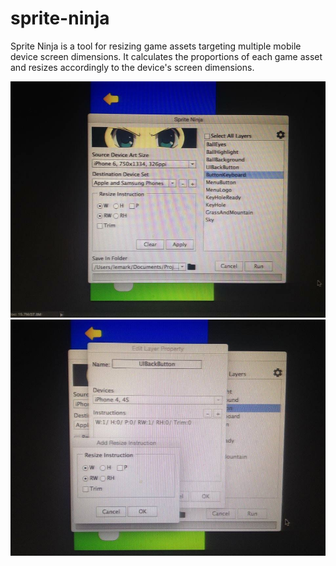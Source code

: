# sprite-ninja
Sprite Ninja is a tool for resizing game assets targeting multiple mobile device screen dimensions. It calculates the proportions of each game asset and resizes accordingly to the device's screen dimensions.

<img src="https://github.com/markcodedesign/sprite-ninja/blob/master/screenshots/IMG_3563.JPG">
<br>
<img src="https://github.com/markcodedesign/sprite-ninja/blob/master/screenshots/IMG_3564.JPG">
